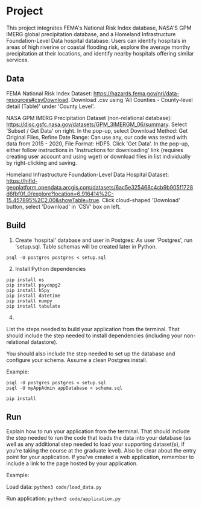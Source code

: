 # Project

This project integrates FEMA's National Risk Index database, NASA'S GPM IMERG global precipitation database, and a Homeland Infrastructure Foundation-Level Data hospital database. Users can identify hospitals in areas of high riverine or coastal flooding risk, explore the average monthy precipitation at their locations, and identify nearby hospitals offering similar services.

## Data

FEMA National Risk Index Dataset: https://hazards.fema.gov/nri/data-resources#csvDownload. Download .csv using 'All Counties - County-level detail (Table)' under 'County Level'.

NASA GPM IMERG Precipitation Dataset (non-relational database): https://disc.gsfc.nasa.gov/datasets/GPM_3IMERGM_06/summary. Select 'Subset / Get Data' on right. In the pop-up, select Download Method: Get Original Files, Refine Date Range: Can use any, our code was tested with data from 2015 - 2020, File Format: HDF5. Click 'Get Data'. In the pop-up, either follow instructions in 'Instructions for downloading' link (requires creating user account and using wget) or download files in list individually by right-clicking and saving.

Homeland Infrastructure Foundation-Level Data Hospital Dataset: https://hifld-geoplatform.opendata.arcgis.com/datasets/6ac5e325468c4cb9b905f1728d6fbf0f_0/explore?location=6.916414%2C-15.457895%2C2.00&showTable=true. Click cloud-shaped 'Download' button, select 'Download' in 'CSV' box on left.

## Build

1. Create 'hospital' database and user in Postgres: As user 'Postgres', run 'setup.sql. Table schemas will be created later in Python.
```
psql -U postgres postgres < setup.sql
```
2. Install Python dependencies
```
pip install os
pip install psycopg2
pip install h5py
pip install datetime
pip install numpy
pip install tabulate
```

4. 

List the steps needed to build your application from the terminal. That should include the step needed to install dependencies (including your non-relational datastore).

You should also include the step needed to set up the database and configure your schema. Assume a clean Postgres install.

Example:

```
psql -U postgres postgres < setup.sql
psql -U myAppAdmin appDatabase < schema.sql

pip install
```

## Run

Explain how to run your application from the terminal. That should include the step needed to run the code that loads the data into your database (as well as any additional step needed to load your supporting dataset(s), if you're taking the course at the graduate level). Also be clear about the entry point for your application. If you've created a web application, remember to include a link to the page hosted by your application.

Example:

Load data: `python3 code/load_data.py`

Run application: `python3 code/application.py`
